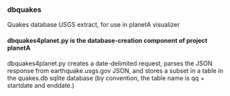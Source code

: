 ### dbquakes
Quakes database USGS extract, for use in planetA visualizer

#### dbquakes4planet.py is the database-creation component of project planetA

dbquakes4planet.py creates a date-delimited request, parses the JSON response
from earthquake.usgs.gov JSON, and stores a subset in a table in the quakes.db 
sqlite database (by convention, the table name is qq + startdate and enddate.)
